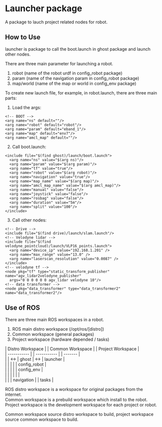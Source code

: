 # Launcher package
A package to lauch project related nodes for robot.

## How to Use

launcher is package to call the boot.launch in ghost package and launch other nodes.  

There are three main parameter for launching a robot.
1. robot (name of the robot urdf in config_robot package)
2. param (name of the navigation param in config_robot package)
3. map/world (name of the map or world in config_env package)

To create new launch file, for example, in robot.launch, there are three main parts:

1. Load the args:
```
<!-- BOOT -->
<arg name="ns" default=""/>
<arg name="robot" default="robot"/>
<arg name="param" default="eband_1"/>
<arg name="map" default="env7"/>
<arg name="amcl_map" default=""/>
```

2. Call boot.launch:
```
<include file="$(find ghost)/launch/boot.launch">
  <arg name="ns" value="$(arg ns)"/>
  <arg name="param" value="$(arg param)"/>
  <arg name="tf" value="true"/>
  <arg name="robot" value="$(arg robot)"/>
  <arg name="navigation" value="true"/>
  <arg name="map_name" value="$(arg map)"/>
  <arg name="amcl_map_name" value="$(arg amcl_map)"/>
  <arg name="manual" value="false"/>
  <arg name="joystick" value="false"/>
  <arg name="rosbag" value="false"/>
  <arg name="duration" value="5m"/>
  <arg name="split" value="100"/>
</include>
```

3. Call other nodes:
```
<!-- Drive -->
<include file="$(find drive)/launch/slam.launch"/>
<!-- Velodyne lidar -->
<include file="$(find velodyne_pointcloud)/launch/VLP16_points.launch">
  <arg name="device_ip" value="192.168.1.201" />
  <arg name="max_range" value="13.0" />
  <arg name="laserscan_resolution" value="0.0087" />
</include>
<!-- velodyne tf -->
<node pkg="tf" type="static_transform_publisher" name="agv_lidar2velodyne_publisher"
  args="0 0 0 0 0 0 agv_lidar velodyne 10"/>
<!-- data transformer -->
<node pkg="data_transformer" type="data_transformer2" name="data_transformer2"/>
```

## Use of ROS
There are three main ROS workspaces in a robot.
1. ROS main distro workspace (/opt/ros/[distro])
2. Common workspace (general packages)
3. Project workspace (hardware depended / tasks)

| Distro Workspace        |      | Common Workspace        |      | Project Workspace  |  
| -----------             |      | -----------             |      | -------            |  
|                         | <->  | ghost                   | <->  | launcher           |  
|                         |      |                         |      | config_robot       |  
|                         |      |                         |      | config_env         |  
|                         |      |                         |      |                    |  
|                         |      | navigation              |      | tasks              |  

ROS distro workspace is a workspace for original packages from the internet.  
Common workspace is a prebuild workspace which install to the robot.  
Project workspace is the development workspace for each project or robot.

Common workspace source distro workspace to build, project workspace source common workspace to build.
